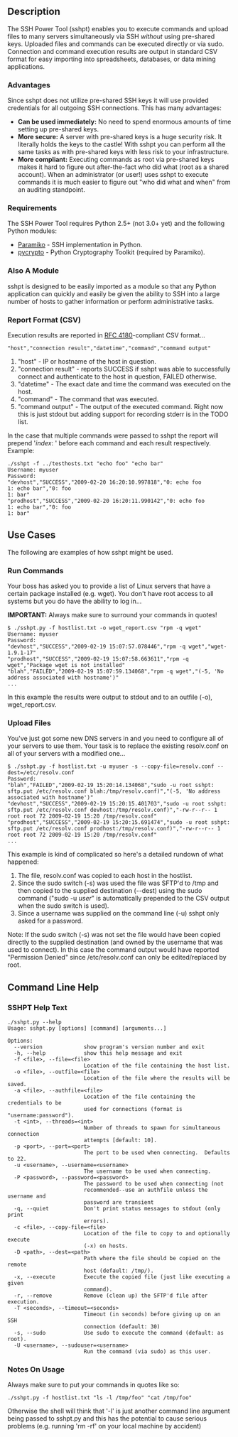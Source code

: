 ## Description ##
The SSH Power Tool (sshpt) enables you to execute commands and upload files to many servers simultaneously via SSH _without_ using pre-shared keys.  Uploaded files and commands can be executed directly or via sudo.  Connection and command execution results are output in standard CSV format for easy importing into spreadsheets, databases, or data mining applications.

### Advantages ###
Since sshpt does not utilize pre-shared SSH keys it will use provided credentials for all outgoing SSH connections.  This has many advantages:

  * **Can be used immediately:** No need to spend enormous amounts of time setting up pre-shared keys.
  * **More secure:** A server with pre-shared keys is a huge security risk.  It literally holds the keys to the castle!  With sshpt you can perform all the same tasks as with pre-shared keys with less risk to your infrastructure.
  * **More compliant:** Executing commands as root via pre-shared keys makes it hard to figure out after-the-fact who did what (root as a shared account).  When an administrator (or user!) uses sshpt to execute commands it is much easier to figure out "who did what and when" from an auditing standpoint.

### Requirements ###
The SSH Power Tool requires Python 2.5+ (not 3.0+ yet) and the following Python modules:
  * [Paramiko](http://www.lag.net/paramiko/) - SSH implementation in Python.
  * [pycrypto](http://www.amk.ca/python/code/crypto.html) - Python Cryptography Toolkit (required by Paramiko).

### Also A Module ###
sshpt is designed to be easily imported as a module so that any Python application can quickly and easily be given the ability to SSH into a large number of hosts to gather information or perform administrative tasks.

### Report Format (CSV) ###
Execution results are reported in [RFC 4180](http://tools.ietf.org/html/rfc4180)-compliant CSV format...
```
"host","connection result","datetime","command","command output"
```
  1. "host" - IP or hostname of the host in question.
  1. "connection result" - reports SUCCESS if sshpt was able to successfully connect and authenticate to the host in question, FAILED otherwise.
  1. "datetime" - The exact date and time the command was executed on the host.
  1. "command" - The command that was executed.
  1. "command output" - The output of the executed command.  Right now this is just stdout but adding support for recording stderr is in the TODO list.

In the case that multiple commands were passed to sshpt the report will prepend '_index_: ' before each command and each result respectively.  Example:

```
./sshpt -f ../testhosts.txt "echo foo" "echo bar"
Username: myuser
Password:
"devhost","SUCCESS","2009-02-20 16:20:10.997818","0: echo foo
1: echo bar","0: foo
1: bar"
"prodhost","SUCCESS","2009-02-20 16:20:11.990142","0: echo foo
1: echo bar","0: foo
1: bar"
```

## Use Cases ##
The following are examples of how sshpt might be used.
### Run Commands ###
Your boss has asked you to provide a list of Linux servers that have a certain package installed (e.g. wget).  You don't have root access to all systems but you do have the ability to log in...

**IMPORTANT:** Always make sure to surround your commands in quotes!
```
$ ./sshpt.py -f hostlist.txt -o wget_report.csv "rpm -q wget"
Username: myuser
Password:
"devhost","SUCCESS","2009-02-19 15:07:57.078446","rpm -q wget","wget-1.9.1-17"
"prodhost","SUCCESS","2009-02-19 15:07:58.663611","rpm -q wget","Package wget is not installed"
"blah","FAILED","2009-02-19 15:07:59.134068","rpm -q wget","(-5, 'No address associated with hostname')"
...
```
In this example the results were output to stdout and to an outfile (-o), wget\_report.csv.

### Upload Files ###
You've just got some new DNS servers in and you need to configure all of your servers to use them.  Your task is to replace the existing resolv.conf on all of your servers with a modified one...
```
$ ./sshpt.py -f hostlist.txt -u myuser -s --copy-file=resolv.conf --dest=/etc/resolv.conf
Password:
"blah","FAILED","2009-02-19 15:20:14.134068","sudo -u root sshpt: sftp.put /etc/resolv.conf blah:/tmp/resolv.conf)","(-5, 'No address associated with hostname')"
"devhost","SUCCESS","2009-02-19 15:20:15.401703","sudo -u root sshpt: sftp.put /etc/resolv.conf devhost:/tmp/resolv.conf)","-rw-r--r-- 1 root root 72 2009-02-19 15:20 /tmp/resolv.conf"
"prodhost","SUCCESS","2009-02-19 15:20:15.691474","sudo -u root sshpt: sftp.put /etc/resolv.conf prodhost:/tmp/resolv.conf)","-rw-r--r-- 1 root root 72 2009-02-19 15:20 /tmp/resolv.conf"
...
```
This example is kind of complicated so here's a detailed rundown of what happened:
  1. The file, resolv.conf was copied to each host in the hostlist.
  1. Since the sudo switch (-s) was used the file was SFTP'd to /tmp and then copied to the supplied destination (--dest) using the sudo command ("sudo -u _user_" is automatically prepended to the CSV output when the sudo switch is used).
  1. Since a username was supplied on the command line (-u) sshpt only asked for a password.

Note: If the sudo switch (-s) was not set the file would have been copied directly to the supplied destination (and owned by the username that was used to connect).  In this case the command output would have reported "Permission Denied" since /etc/resolv.conf can only be edited/replaced by root.

## Command Line Help ##
### SSHPT Help Text ###
```
./sshpt.py --help
Usage: sshpt.py [options] [command] [arguments...]

Options:
  --version             show program's version number and exit
  -h, --help            show this help message and exit
  -f <file>, --file=<file>
                        Location of the file containing the host list.
  -o <file>, --outfile=<file>
                        Location of the file where the results will be saved.
  -a <file>, --authfile=<file>
                        Location of the file containing the credentials to be
                        used for connections (format is "username:password").
  -t <int>, --threads=<int>
                        Number of threads to spawn for simultaneous connection
                        attempts [default: 10].
  -p <port>, --port=<port>
                        The port to be used when connecting.  Defaults to 22.
  -u <username>, --username=<username>
                        The username to be used when connecting.
  -P <password>, --password=<password>
                        The password to be used when connecting (not
                        recommended--use an authfile unless the username and
                        password are transient
  -q, --quiet           Don't print status messages to stdout (only print
                        errors).
  -c <file>, --copy-file=<file>
                        Location of the file to copy to and optionally execute
                        (-x) on hosts.
  -D <path>, --dest=<path>
                        Path where the file should be copied on the remote
                        host (default: /tmp/).
  -x, --execute         Execute the copied file (just like executing a given
                        command).
  -r, --remove          Remove (clean up) the SFTP'd file after execution.
  -T <seconds>, --timeout=<seconds>
                        Timeout (in seconds) before giving up on an SSH
                        connection (default: 30)
  -s, --sudo            Use sudo to execute the command (default: as root).
  -U <username>, --sudouser=<username>
                        Run the command (via sudo) as this user.
```

### Notes On Usage ###
Always make sure to put your commands in quotes like so:
```
./sshpt.py -f hostlist.txt "ls -l /tmp/foo" "cat /tmp/foo"
```
Otherwise the shell will think that '-l' is just another command line argument being passed to sshpt.py and this has the potential to cause serious problems (e.g. running 'rm -rf' on your local machine by accident)